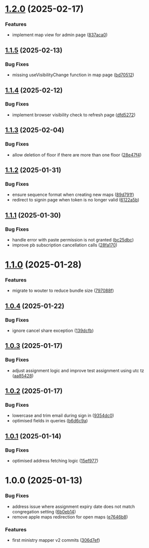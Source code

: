# [1.2.0](https://github.com/rimorin/ministry-mapper-v2/compare/v1.1.5...v1.2.0) (2025-02-17)


### Features

* implement map view for admin page ([837aca0](https://github.com/rimorin/ministry-mapper-v2/commit/837aca054bcdcee7afa613c351cc0a70db2bb857))

## [1.1.5](https://github.com/rimorin/ministry-mapper-v2/compare/v1.1.4...v1.1.5) (2025-02-13)


### Bug Fixes

* missing useVisibilityChange function in map page ([bd70512](https://github.com/rimorin/ministry-mapper-v2/commit/bd70512f5031e41246e479cbc35492e2c6adcccc))

## [1.1.4](https://github.com/rimorin/ministry-mapper-v2/compare/v1.1.3...v1.1.4) (2025-02-12)


### Bug Fixes

* implement browser visibility check to refresh page ([dfd5272](https://github.com/rimorin/ministry-mapper-v2/commit/dfd52727ec5b579e7bd0262280e30711ca60cbcb))

## [1.1.3](https://github.com/rimorin/ministry-mapper-v2/compare/v1.1.2...v1.1.3) (2025-02-04)


### Bug Fixes

* allow deletion of floor if there are more than one floor ([28e47f4](https://github.com/rimorin/ministry-mapper-v2/commit/28e47f439fff432ca8a739f3204061d78b7a49a7))

## [1.1.2](https://github.com/rimorin/ministry-mapper-v2/compare/v1.1.1...v1.1.2) (2025-01-31)


### Bug Fixes

* ensure sequence format when creating new maps ([89d791f](https://github.com/rimorin/ministry-mapper-v2/commit/89d791f61b1b886640d4816c5701e10a56df7cef))
* redirect to signin page when token is no longer valid ([6122a5b](https://github.com/rimorin/ministry-mapper-v2/commit/6122a5b310b02686193ccbc1e17662f1906208dc))

## [1.1.1](https://github.com/rimorin/ministry-mapper-v2/compare/v1.1.0...v1.1.1) (2025-01-30)


### Bug Fixes

* handle error with paste permission is not granted ([bc25dbc](https://github.com/rimorin/ministry-mapper-v2/commit/bc25dbc2ae02935d8c5b7b794f8d7bac9f18d888))
* improve pb subscription cancellation calls ([28fa170](https://github.com/rimorin/ministry-mapper-v2/commit/28fa1702f1b9f5105748d90704b462ca6d30af3a))

# [1.1.0](https://github.com/rimorin/ministry-mapper-v2/compare/v1.0.4...v1.1.0) (2025-01-28)


### Features

* migrate to wouter to reduce bundle size ([797088f](https://github.com/rimorin/ministry-mapper-v2/commit/797088f4e0556be0f1259f7b47f83b19bdc35eda))

## [1.0.4](https://github.com/rimorin/ministry-mapper-v2/compare/v1.0.3...v1.0.4) (2025-01-22)


### Bug Fixes

* ignore cancel share exception ([139dcfb](https://github.com/rimorin/ministry-mapper-v2/commit/139dcfba862e1ade456b7a42bb7d48c21386f7c3))

## [1.0.3](https://github.com/rimorin/ministry-mapper-v2/compare/v1.0.2...v1.0.3) (2025-01-17)


### Bug Fixes

* adjust assignment logic and improve test assignment using utc tz ([aa85428](https://github.com/rimorin/ministry-mapper-v2/commit/aa85428b4c7339af77d0fef13b47a087b0028761))

## [1.0.2](https://github.com/rimorin/ministry-mapper-v2/compare/v1.0.1...v1.0.2) (2025-01-17)


### Bug Fixes

* lowercase and trim email during sign in ([9354dc0](https://github.com/rimorin/ministry-mapper-v2/commit/9354dc07423aac3427931801607ac65195c04b12))
* optimised fields in queries ([b6d6c9a](https://github.com/rimorin/ministry-mapper-v2/commit/b6d6c9a1b9d134ae7c75f137b1ea345db2b20a76))

## [1.0.1](https://github.com/rimorin/ministry-mapper-v2/compare/v1.0.0...v1.0.1) (2025-01-14)


### Bug Fixes

* optimised address fetching logic ([15ef977](https://github.com/rimorin/ministry-mapper-v2/commit/15ef977a50aecfb594b73899bcdb04add7c1347a))

# 1.0.0 (2025-01-13)


### Bug Fixes

* address issue where assignment expiry date does not match congregation setting ([6b0eb14](https://github.com/rimorin/ministry-mapper-v2/commit/6b0eb147be186e832ce088ef81e82998acec33f5))
* remove apple maps redirection for open maps ([e7646b8](https://github.com/rimorin/ministry-mapper-v2/commit/e7646b89160e78dd9f7e83b5b24e963e75987ae1))


### Features

* first ministry mapper v2 commits ([306d7ef](https://github.com/rimorin/ministry-mapper-v2/commit/306d7ef76263f74a2aa8ac77442fcbcc756ba659))
